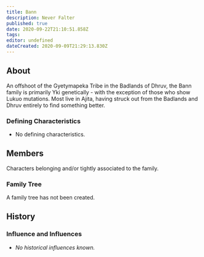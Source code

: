 ```yaml
---
title: Bann
description: Never Falter
published: true
date: 2020-09-22T21:10:51.858Z
tags: 
editor: undefined
dateCreated: 2020-09-09T21:29:13.830Z
---
```


## About

An offshoot of the Gyetymapeka Tribe in the Badlands of Dhruv, the Bann family is primarily Yki genetically - with the exception of those who show Lukuo mutations. Most live in Ajita, having struck out from the Badlands and Dhruv entirely to find something better.

### Defining Characteristics

- No defining characteristics.

## Members

Characters belonging and/or tightly associated to the family.

### Family Tree

A family tree has not been created.

## History

### Influence and Influences

- *No historical influences known.*
